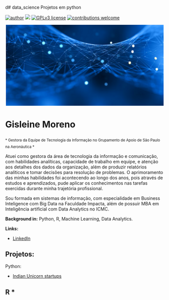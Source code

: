 d# data_science
Projetos em python

[![author](https://img.shields.io/badge/author-gisleine-pink.svg)](www.linkedin.com/in/gisleinemoreno) [![](https://img.shields.io/badge/python-3.7+-blue.svg)](https://www.python.org/downloads/release/python-365/) [![GPLv3 license](https://img.shields.io/badge/License-GPLv3-blue.svg)](http://perso.crans.org/besson/LICENSE.html) [![contributions welcome](https://img.shields.io/badge/contributions-welcome-brightgreen.svg?style=flat)](https://github.com/gisleinemoreno/data_science/issues)


<p align="center">
  <img src="Banner.png" >
</p>

# Gisleine Moreno
<sub>* Gestora da Equipe de Tecnologia da Informação no Grupamento de Apoio de São Paulo na Aeronáutica *</sub>

Atuei como gestora da área de tecnologia da informação e comunicação, com habilidades analíticas, capacidade de trabalho em equipe, e atenção aos detalhes dos dados da organização, além de produzir relatórios analíticos e tomar decisões para resolução de problemas. O aprimoramento das minhas habilidades foi acontecendo ao longo dos anos, pois através de estudos e aprendizados, pude aplicar os conhecimentos nas tarefas exercidas durante minha trajetória profissional.

Sou formada em sistemas de informação, com especialidade em Business Inteligence com Big Data na Faculdade Impacta, além de possuir MBA em Inteligência artificial com Data Analytics no ICMC.

**Background in:** Python, R, Machine Learning, Data Analytics.

**Links:**
* [LinkedIn](linkedin.com/in/gisleinemoreno)


## Projetos:
Python:
* [Indian Unicorn startups](https://abrir.link/qHRtB)

R
* 
----

